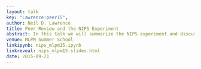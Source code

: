 ```yaml
---
layout: talk
key: "Lawrence:peer15",
author: Neil D. Lawrence
title: Peer Review and the NIPS Experiment
abstract: In this talk we will summarize the NIPS experiment and discuss implications for peer review.
venue: MLPM Summer School
linkipynb: nips_mlpm15.ipynb
linkreveal: nips_mlpm15.slides.html
date: 2015-09-21
---
```

